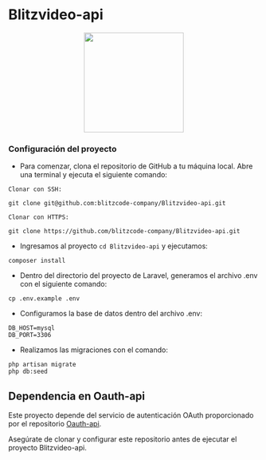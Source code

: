 # Blitzvideo-api

<p align="center">
    <img src="https://drive.google.com/uc?export=download&id=1yyVoEHmLQgzYpDJJJvjtpo1MHdZNP84k" width="200">
</p>

### Configuración del proyecto

-   Para comenzar, clona el repositorio de GitHub a tu máquina local. Abre una terminal y ejecuta el siguiente comando:

`Clonar con SSH:`

```
git clone git@github.com:blitzcode-company/Blitzvideo-api.git
```

`Clonar con HTTPS:`

```
git clone https://github.com/blitzcode-company/Blitzvideo-api.git
```

-   Ingresamos al proyecto `cd Blitzvideo-api` y ejecutamos:

```
composer install
```

-   Dentro del directorio del proyecto de Laravel, generamos el archivo .env con el siguiente comando:

```
cp .env.example .env
```

-   Configuramos la base de datos dentro del archivo .env:

```
DB_HOST=mysql
DB_PORT=3306
```

-   Realizamos las migraciones con el comando:

```
php artisan migrate
php db:seed
```

## Dependencia en Oauth-api

Este proyecto depende del servicio de autenticación OAuth proporcionado por el repositorio [Oauth-api](https://github.com/blitzcode-company/Oauth-api).

Asegúrate de clonar y configurar este repositorio antes de ejecutar el proyecto Blitzvideo-api.
